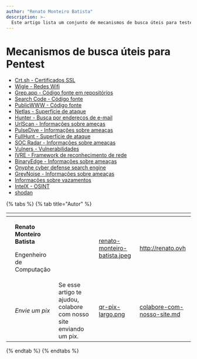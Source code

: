 ```yaml
---
author: "Renato Monteiro Batista"
description: >-
  Este artigo lista um conjunto de mecanismos de busca úteis para testes de intrusão/invasão (pentest)
---
```


# Mecanismos de busca úteis para Pentest

* [Crt.sh - Certificados SSL](https://crt.sh/)
* [Wigle - Redes Wifi](https://wigle.net/)
* [Grep.app - Código fonte em repositórios](https://grep.app/)
* [Search Code - Código fonte](https://searchcode.com/)
* [PublicWWW - Código fonte](https://publicwww.com/)
* [Netlas - Superfície de ataque](https://app.netlas.io/)
* [Hunter - Busca por endereços de e-mail](https://hunter.io/)
* [UrlScan - Informações sobre ameças](https://urlscan.io/)
* [PulseDive - Informações sobre ameaças](https://pulsedive.com/)
* [FullHunt - Superfície de ataque](https://fullhunt.io/)
* [SOC Radar - Informações sobre ameaças](https://socradar.io/)
* [Vulners - Vulnerabilidades](https://vulners.com/)
* [IVRE - Framework de reconhecimento de rede](https://ivre.rocks/)
* [BinaryEdge - Informações sobre ameaças](https://binaryedge.io/)
* [Onyphe cyber defense search engine](https://onyphe.io/)
* [GreyNoise - Informações sobre ameaças](https://viz.greynoise.io/)
* [Informações sobre vazamentos](https://leakix.net/)
* [IntelX - OSINT](https://intelx.io/)
* [shodan](https://www.shodan.io/)

{% tabs %}
{% tab title="Autor" %}
<table data-card-size="large" data-view="cards"><thead><tr><th data-type="users" data-multiple></th><th></th><th></th><th data-hidden data-card-cover data-type="files"></th><th data-hidden data-card-target data-type="content-ref"></th></tr></thead><tbody><tr><td></td><td><p><strong>Renato Monteiro Batista</strong></p><p>Engenheiro de Computação</p></td><td></td><td><a href="../../.gitbook/assets/renato-monteiro-batista.jpeg">renato-monteiro-batista.jpeg</a></td><td><a href="http://renato.ovh">http://renato.ovh</a></td></tr><tr><td></td><td><em>Envie um pix</em></td><td>Se esse artigo te ajudou, colabore com nosso site enviando um pix.</td><td><a href="../../.gitbook/assets/qr-pix-largo.png">qr-pix-largo.png</a></td><td><a href="../../colabore-com-nosso-site.md">colabore-com-nosso-site.md</a></td></tr></tbody></table>
{% endtab %}
{% endtabs %}